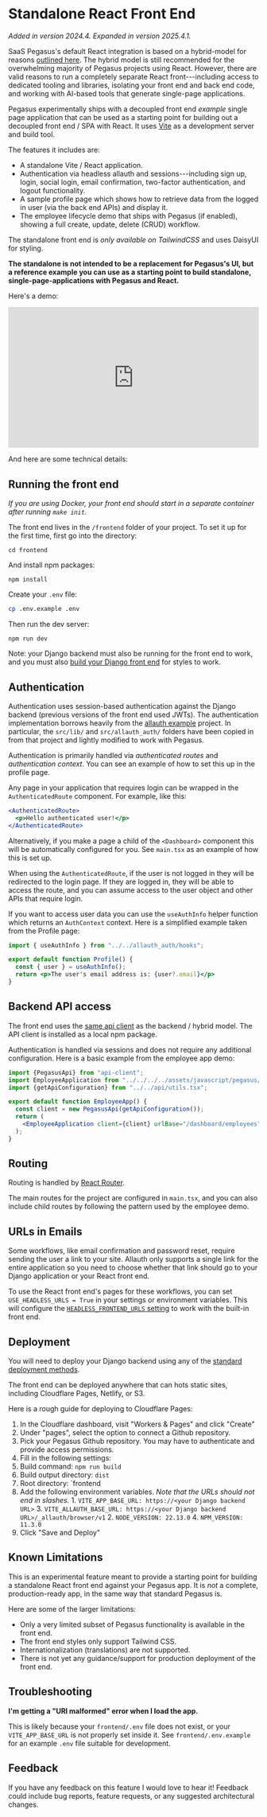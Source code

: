 Standalone React Front End
==========================

*Added in version 2024.4. Expanded in version 2025.4.1.*

SaaS Pegasus's default React integration is based on a hybrid-model for reasons
[outlined here](https://www.saaspegasus.com/guides/modern-javascript-for-django-developers/client-server-architectures/#enter-the-hybrid-architecture).
The hybrid model is still recommended for the overwhelming majority of Pegasus projects using React.
However, there are valid reasons to run a completely separate React front---including access to dedicated tooling and libraries,
isolating your front end and back end code, and working with AI-based tools that generate single-page applications.

Pegasus experimentally ships with a decoupled front end *example* single page application that can be used as a starting point for building
out a decoupled front end / SPA with React.
It uses [Vite](https://vitejs.dev/) as a development server and build tool.

The features it includes are:

- A standalone Vite / React application.
- Authentication via headless allauth and sessions---including sign up, login, social login, email confirmation,
  two-factor authentication, and logout functionality.
- A sample profile page which shows how to retrieve data from the logged in user (via the back end APIs) and display it.
- The employee lifecycle demo that ships with Pegasus (if enabled), showing a full create, update, delete (CRUD) workflow.

The standalone front end is *only available on TailwindCSS* and uses DaisyUI for styling.

**The standalone is not intended to be a replacement for Pegasus's UI, but a reference example you can use
as a starting point to build standalone, single-page-applications with Pegasus and React.**

Here's a demo:

<div style="position: relative; padding-bottom: 56.25%; height: 0; overflow: hidden; max-width: 100%; height: auto; margin-bottom: 1em;">
    <iframe src="https://www.youtube.com/embed/8CcTs2SdMLk" frameborder="0" allowfullscreen style="position: absolute; top: 0; left: 0; width: 100%; height: 100%;"></iframe>
</div>


And here are some technical details:

## Running the front end

*If you are using Docker, your front end should start in a separate container after running `make init`.*

The front end lives in the `/frontend` folder of your project.
To set it up for the first time, first go into the directory:

```
cd frontend
```

And install npm packages:

```
npm install
```

Create your `.env` file:

```bash
cp .env.example .env
```

Then run the dev server:

```
npm run dev
```

Note: your Django backend must also be running for the front end to work,
and you must also [build your Django front end](/front-end/overview.md) for styles to work.

## Authentication

Authentication uses session-based authentication against the Django backend (previous versions of the front end used JWTs).
The authentication implementation borrows heavily from the [allauth example](https://github.com/pennersr/django-allauth/tree/main/examples/react-spa) project.
In particular, the `src/lib/` and `src/allauth_auth/` folders have been copied in from that project and lightly modified to work with Pegasus.

Authentication is primarily handled via *authenticated routes* and *authentication context*.
You can see an example of how to set this up in the profile page.

Any page in your application that requires login can be wrapped in the `AuthenticatedRoute` component.
For example, like this:

```jsx
<AuthenticatedRoute>
  <p>Hello authenticated user!</p>
</AuthenticatedRoute>
```

Alternatively, if you make a page a child of the `<Dashboard>` component this will be automatically configured for you.
See `main.tsx` as an example of how this is set up.

When using the `AuthenticatedRoute`, if the user is not logged in they will be redirected to the login page.
If they are logged in, they will be able to access the route, and you can assume access
to the user object and other APIs that require login.

If you want to access user data you can use the `useAuthInfo` helper function which returns an `AuthContext` context.
Here is a simplified example taken from the Profile page:

```jsx
import { useAuthInfo } from "../../allauth_auth/hooks";

export default function Profile() {
  const { user } = useAuthInfo();
  return <p>The user's email address is: {user?.email}</p>
}
```
## Backend API access

The front end uses the [same api client](apis.md#api-clients) as the backend / hybrid model.
The API client is installed as a local npm package.

Authentication is handled via sessions and does not require any additional configuration.
Here is a basic example from the employee app demo:

```jsx
import {PegasusApi} from "api-client";
import EmployeeApplication from "../../../../assets/javascript/pegasus/examples/react/App.jsx";
import {getApiConfiguration} from "../../api/utils.tsx";

export default function EmployeeApp() {
  const client = new PegasusApi(getApiConfiguration());
  return (
    <EmployeeApplication client={client} urlBase="/dashboard/employees" />
  );
}
```

## Routing

Routing is handled by [React Router](https://reactrouter.com/en/main).

The main routes for the project are configured in `main.tsx`, and you can also include child routes
by following the pattern used by the employee demo.

## URLs in Emails

Some workflows, like email confirmation and password reset, require sending the user a link to your site.
Allauth only supports a single link for the entire application so you need to choose whether that link should
go to your Django application or your React front end.

To use the React front end's pages for these workflows, you can set `USE_HEADLESS_URLS = True` in your settings or environment variables.
This will configure the [`HEADLESS_FRONTEND_URLS` setting](https://docs.allauth.org/en/dev/headless/configuration.html) to work with the built-in front end.

## Deployment

You will need to deploy your Django backend using any of the [standard deployment methods](../deployment/overview.md).

The front end can be deployed anywhere that can hots static sites, including Cloudflare Pages, Netlify, or S3.

Here is a rough guide for deploying to Cloudflare Pages:

1. In the Cloudflare dashboard, visit "Workers & Pages" and click "Create"
2. Under "pages", select the option to connect a Github repository.
3. Pick your Pegasus Github repository. You may have to authenticate and provide access permissions.
4. Fill in the following settings:
  1. Build command: `npm run build`
  2. Build output directory: `dist`
  3. Root directory: `frontend
  4. Add the following environment variables. *Note that the URLs should not end in slashes.*
    1. `VITE_APP_BASE_URL: https://<your Django backend URL>` 
    3. `VITE_ALLAUTH_BASE_URL: https://<your Django backend URL>/_allauth/browser/v1` 
    2. `NODE_VERSION: 22.13.0`
    4. `NPM_VERSION: 11.3.0`
5. Click "Save and Deploy"


## Known Limitations

This is an experimental feature meant to provide a starting point for building a standalone React front end against your Pegasus app.
It is *not* a complete, production-ready app, in the same way that standard Pegasus is.

Here are some of the larger limitations:

- Only a very limited subset of Pegasus functionality is available in the front end.
- The front end styles only support Tailwind CSS.
- Internationalization (translations) are not supported.
- There is not yet any guidance/support for production deployment of the front end.

## Troubleshooting

**I'm getting a "URI malformed" error when I load the app.**

This is likely because your `frontend/.env` file does not exist, or your `VITE_APP_BASE_URL` is not
properly set inside it. See `frontend/.env.example` for an example `.env` file suitable for development.

## Feedback

If you have any feedback on this feature I would love to hear it!
Feedback could include bug reports, feature requests, or any suggested architectural changes. 
